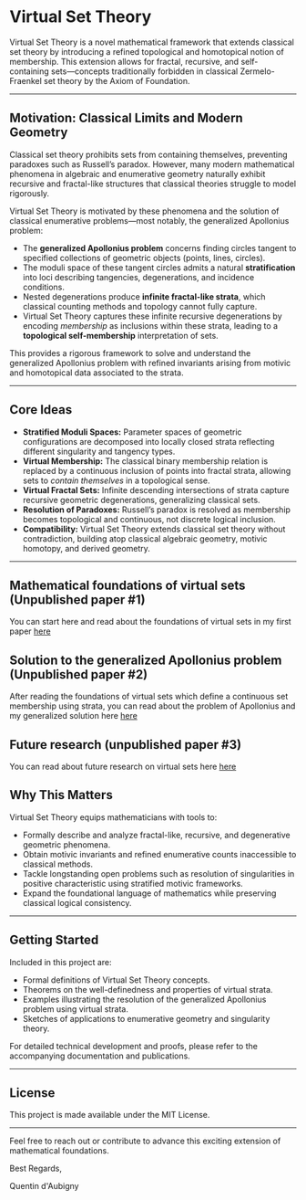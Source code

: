 # Virtual Set Theory

Virtual Set Theory is a novel mathematical framework that extends classical set theory by introducing a refined topological and homotopical notion of membership. This extension allows for fractal, recursive, and self-containing sets—concepts traditionally forbidden in classical Zermelo-Fraenkel set theory by the Axiom of Foundation.

---

## Motivation: Classical Limits and Modern Geometry

Classical set theory prohibits sets from containing themselves, preventing paradoxes such as Russell’s paradox. However, many modern mathematical phenomena in algebraic and enumerative geometry naturally exhibit recursive and fractal-like structures that classical theories struggle to model rigorously.

Virtual Set Theory is motivated by these phenomena and the solution of classical enumerative problems—most notably, the generalized Apollonius problem:

- The **generalized Apollonius problem** concerns finding circles tangent to specified collections of geometric objects (points, lines, circles).
- The moduli space of these tangent circles admits a natural **stratification** into loci describing tangencies, degenerations, and incidence conditions.
- Nested degenerations produce **infinite fractal-like strata**, which classical counting methods and topology cannot fully capture.
- Virtual Set Theory captures these infinite recursive degenerations by encoding *membership* as inclusions within these strata, leading to a **topological self-membership** interpretation of sets.

This provides a rigorous framework to solve and understand the generalized Apollonius problem with refined invariants arising from motivic and homotopical data associated to the strata.

---

## Core Ideas

- **Stratified Moduli Spaces:** Parameter spaces of geometric configurations are decomposed into locally closed strata reflecting different singularity and tangency types.
- **Virtual Membership:** The classical binary membership relation is replaced by a continuous inclusion of points into fractal strata, allowing sets to *contain themselves* in a topological sense.
- **Virtual Fractal Sets:** Infinite descending intersections of strata capture recursive geometric degenerations, generalizing classical sets.
- **Resolution of Paradoxes:** Russell’s paradox is resolved as membership becomes topological and continuous, not discrete logical inclusion.
- **Compatibility:** Virtual Set Theory extends classical set theory without contradiction, building atop classical algebraic geometry, motivic homotopy, and derived geometry.

---

## Mathematical foundations of virtual sets (Unpublished paper #1)

You can start here and read about the foundations of virtual sets in my first paper [here](https://github.com/EnumerativeGeometry/enumerativegeometry.github.io/blob/main/content/papers/paper1/paper1.pdf)

## Solution to the generalized Apollonius problem (Unpublished paper #2)

After reading the foundations of virtual sets which define a continuous set membership using strata, you can read about the problem of Apollonius and my generalized solution here [here](https://github.com/EnumerativeGeometry/enumerativegeometry.github.io/blob/main/content/papers/paper2/paper2.pdf)

## Future research (unpublished paper #3)

You can read about future research on virtual sets here [here](https://github.com/EnumerativeGeometry/enumerativegeometry.github.io/blob/main/content/papers/paper3/paper3.pdf)

## Why This Matters

Virtual Set Theory equips mathematicians with tools to:

- Formally describe and analyze fractal-like, recursive, and degenerative geometric phenomena.
- Obtain motivic invariants and refined enumerative counts inaccessible to classical methods.
- Tackle longstanding open problems such as resolution of singularities in positive characteristic using stratified motivic frameworks.
- Expand the foundational language of mathematics while preserving classical logical consistency.

---

## Getting Started

Included in this project are:

- Formal definitions of Virtual Set Theory concepts.
- Theorems on the well-definedness and properties of virtual strata.
- Examples illustrating the resolution of the generalized Apollonius problem using virtual strata.
- Sketches of applications to enumerative geometry and singularity theory.

For detailed technical development and proofs, please refer to the accompanying documentation and publications.

---

## License

This project is made available under the MIT License.

---

Feel free to reach out or contribute to advance this exciting extension of mathematical foundations.

Best Regards,

Quentin d'Aubigny
